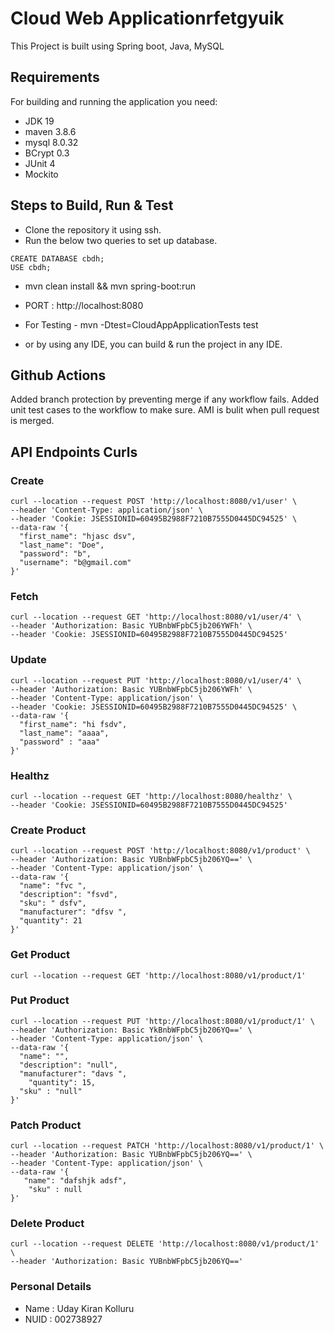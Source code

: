 # Cloud Web Applicationrfetgyuik
This Project is built using Spring boot, Java, MySQL

## Requirements
For building and running the application you need:
 - JDK 19
 - maven 3.8.6
 - mysql 8.0.32
 - BCrypt 0.3
 - JUnit 4
 - Mockito

## Steps to Build, Run & Test 
 
  - Clone the repository it using ssh.
  - Run the below two queries to set up database. 
  ``` 
  CREATE DATABASE cbdh;
  USE cbdh;
   ```
  - mvn clean install && mvn spring-boot:run
  -  PORT :  http://localhost:8080
  - For Testing -   mvn -Dtest=CloudAppApplicationTests test

  - or by using any IDE, you can build & run the project in any IDE.

## Github Actions
Added branch protection by preventing merge if any workflow fails.
Added unit test cases to the workflow to make sure.
AMI is bulit when pull request is merged.

## API Endpoints Curls

### Create
```
curl --location --request POST 'http://localhost:8080/v1/user' \
--header 'Content-Type: application/json' \
--header 'Cookie: JSESSIONID=60495B2988F7210B7555D0445DC94525' \
--data-raw '{
  "first_name": "hjasc dsv",
  "last_name": "Doe",
  "password": "b",
  "username": "b@gmail.com"
}'

```

### Fetch
```
curl --location --request GET 'http://localhost:8080/v1/user/4' \
--header 'Authorization: Basic YUBnbWFpbC5jb206YWFh' \
--header 'Cookie: JSESSIONID=60495B2988F7210B7555D0445DC94525'
```

### Update
```
curl --location --request PUT 'http://localhost:8080/v1/user/4' \
--header 'Authorization: Basic YUBnbWFpbC5jb206YWFh' \
--header 'Content-Type: application/json' \
--header 'Cookie: JSESSIONID=60495B2988F7210B7555D0445DC94525' \
--data-raw '{
  "first_name": "hi fsdv",
  "last_name": "aaaa",
  "password" : "aaa"
}'
```

### Healthz
```
curl --location --request GET 'http://localhost:8080/healthz' \
--header 'Cookie: JSESSIONID=60495B2988F7210B7555D0445DC94525'
```

### Create Product
```
curl --location --request POST 'http://localhost:8080/v1/product' \
--header 'Authorization: Basic YUBnbWFpbC5jb206YQ==' \
--header 'Content-Type: application/json' \
--data-raw '{
  "name": "fvc ",
  "description": "fsvd",
  "sku": " dsfv",
  "manufacturer": "dfsv ",
  "quantity": 21
}'
```

### Get Product
```
curl --location --request GET 'http://localhost:8080/v1/product/1'
```

### Put Product
```
curl --location --request PUT 'http://localhost:8080/v1/product/1' \
--header 'Authorization: Basic YkBnbWFpbC5jb206YQ==' \
--header 'Content-Type: application/json' \
--data-raw '{
  "name": "",
  "description": "null",
  "manufacturer": "davs ",
    "quantity": 15,
  "sku" : "null"
}'
```

### Patch Product
```
curl --location --request PATCH 'http://localhost:8080/v1/product/1' \
--header 'Authorization: Basic YUBnbWFpbC5jb206YQ==' \
--header 'Content-Type: application/json' \
--data-raw '{
   "name": "dafshjk adsf",
    "sku" : null
}'
```

### Delete Product
```
curl --location --request DELETE 'http://localhost:8080/v1/product/1' \
--header 'Authorization: Basic YUBnbWFpbC5jb206YQ=='
```

### Personal Details
 - Name : Uday Kiran Kolluru
 - NUID : 002738927

